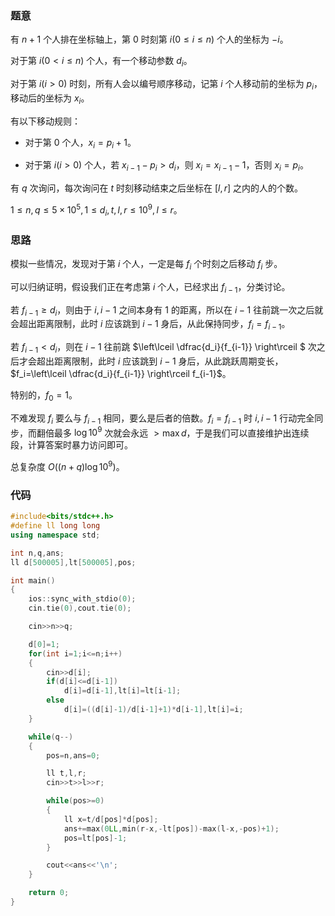 ### 题意

有 $n+1$ 个人排在坐标轴上，第 $0$ 时刻第 $i(0 \le i \le n)$ 个人的坐标为 $-i$。

对于第 $i(0< i \le n)$ 个人，有一个移动参数 $d_i$。

对于第 $i(i>0)$ 时刻，所有人会以编号顺序移动，记第 $i$ 个人移动前的坐标为 $p_i$，移动后的坐标为 $x_i$。

有以下移动规则：

- 对于第 $0$ 个人，$x_i=p_i+1$。

- 对于第 $i(i>0)$ 个人，若 $x_{i-1}-p_i>d_i$，则 $x_i=x_{i-1}-1$，否则 $x_i=p_i$。

有 $q$ 次询问，每次询问在 $t$ 时刻移动结束之后坐标在 $[l,r]$ 之内的人的个数。

$1 \le n,q \le 5 \times 10^5,1 \le d_i,t,l,r \le 10^9,l \le r$。

### 思路

模拟一些情况，发现对于第 $i$ 个人，一定是每 $f_i$ 个时刻之后移动 $f_i$ 步。

可以归纳证明，假设我们正在考虑第 $i$ 个人，已经求出 $f_{i-1}$，分类讨论。

若 $f_{i-1} \ge d_i$，则由于 $i,i-1$ 之间本身有 $1$ 的距离，所以在 $i-1$ 往前跳一次之后就会超出距离限制，此时 $i$ 应该跳到 $i-1$ 身后，从此保持同步，$f_i=f_{i-1}$。

若 $f_{i-1} < d_i$，则在 $i-1$ 往前跳 $\left\lceil \dfrac{d_i}{f_{i-1}} \right\rceil $ 次之后才会超出距离限制，此时 $i$ 应该跳到 $i-1$ 身后，从此跳跃周期变长，$f_i=\left\lceil \dfrac{d_i}{f_{i-1}} \right\rceil f_{i-1}$。

特别的，$f_0=1$。

不难发现 $f_i$ 要么与 $f_{i-1}$ 相同，要么是后者的倍数。$f_i=f_{i-1}$ 时 $i,i-1$ 行动完全同步，而翻倍最多 $\log 10^9$ 次就会永远 $>\max{d}$，于是我们可以直接维护出连续段，计算答案时暴力访问即可。

总复杂度 $O((n+q)\log 10^9)$。

### 代码

```cpp
#include<bits/stdc++.h>
#define ll long long
using namespace std;

int n,q,ans;
ll d[500005],lt[500005],pos;

int main()
{
    ios::sync_with_stdio(0);
    cin.tie(0),cout.tie(0);

    cin>>n>>q;

    d[0]=1;
    for(int i=1;i<=n;i++)
    {
        cin>>d[i];
        if(d[i]<=d[i-1])
            d[i]=d[i-1],lt[i]=lt[i-1];
        else
            d[i]=((d[i]-1)/d[i-1]+1)*d[i-1],lt[i]=i;
    }

    while(q--)
    {
        pos=n,ans=0;

        ll t,l,r;
        cin>>t>>l>>r;

        while(pos>=0)
        {
            ll x=t/d[pos]*d[pos];
            ans+=max(0LL,min(r-x,-lt[pos])-max(l-x,-pos)+1);
            pos=lt[pos]-1;
        }

        cout<<ans<<'\n';
    }

    return 0;
}
```
